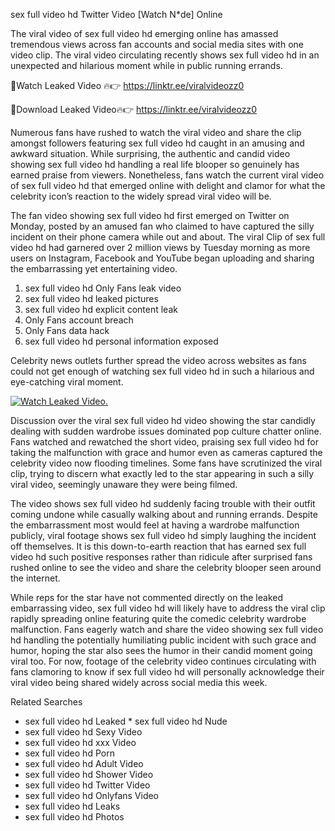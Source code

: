 ﻿sex full video hd Twitter Video [Watch N*de] Online

The viral video of ﻿sex full video hd emerging online has amassed tremendous views across fan accounts and social media sites with one video clip. The viral video circulating recently shows ﻿sex full video hd in an unexpected and hilarious moment while in public running errands. 

🔴Watch Leaked Video 🔥👉  https://linktr.ee/viralvideozz0 

🔴Download Leaked Video🔥👉  https://linktr.ee/viralvideozz0 

Numerous fans have rushed to watch the viral video and share the clip amongst followers featuring ﻿sex full video hd caught in an amusing and awkward situation. While surprising, the authentic and candid video showing ﻿sex full video hd handling a real life blooper so genuinely has earned praise from viewers. Nonetheless, fans watch the current viral video of ﻿sex full video hd that emerged online with delight and clamor for what the celebrity icon’s reaction to the widely spread viral video will be.

The fan video showing ﻿sex full video hd first emerged on Twitter on Monday, posted by an amused fan who claimed to have captured the silly incident on their phone camera while out and about. The viral Clip of ﻿sex full video hd had garnered over 2 million views by Tuesday morning as more users on Instagram, Facebook and YouTube began uploading and sharing the embarrassing yet entertaining video. 

1. ﻿sex full video hd Only Fans leak video
2. ﻿sex full video hd leaked pictures
3. ﻿sex full video hd explicit content leak
4. Only Fans account breach
5. Only Fans data hack
6. ﻿sex full video hd personal information exposed

Celebrity news outlets further spread the video across websites as fans could not get enough of watching ﻿sex full video hd in such a hilarious and eye-catching viral moment. 

[![Watch Leaked Video.](https://miro.medium.com/v2/resize:fit:828/format:webp/1*cilzJN44JGOrTw9NJCrNHA.gif "Watch Leaked Video")](https://linktr.ee/viralvideozz0)

Discussion over the viral ﻿sex full video hd video showing the star candidly dealing with sudden wardrobe issues dominated pop culture chatter online. Fans watched and rewatched the short video, praising ﻿sex full video hd for taking the malfunction with grace and humor even as cameras captured the celebrity video now flooding timelines. Some fans have scrutinized the viral clip, trying to discern what exactly led to the star appearing in such a silly viral video, seemingly unaware they were being filmed.

The video shows ﻿sex full video hd suddenly facing trouble with their outfit coming undone while casually walking about and running errands. Despite the embarrassment most would feel at having a wardrobe malfunction publicly, viral footage shows ﻿sex full video hd simply laughing the incident off themselves. It is this down-to-earth reaction that has earned ﻿sex full video hd such positive responses rather than ridicule after surprised fans rushed online to see the video and share the celebrity blooper seen around the internet.  

While reps for the star have not commented directly on the leaked embarrassing video, ﻿sex full video hd will likely have to address the viral clip rapidly spreading online featuring quite the comedic celebrity wardrobe malfunction. Fans eagerly watch and share the video showing ﻿sex full video hd handling the potentially humiliating public incident with such grace and humor, hoping the star also sees the humor in their candid moment going viral too. For now, footage of the celebrity video continues circulating with fans clamoring to know if ﻿sex full video hd will personally acknowledge their viral video being shared widely across social media this week.

Related Searches
* ﻿sex full video hd Leaked
﻿* sex full video hd Nude
* ﻿sex full video hd Sexy Video
* ﻿sex full video hd xxx Video
* ﻿sex full video hd Porn
* ﻿sex full video hd Adult Video
* ﻿sex full video hd Shower Video
* ﻿sex full video hd Twitter Video
* ﻿sex full video hd Onlyfans Video
* ﻿sex full video hd Leaks
* ﻿sex full video hd Photos